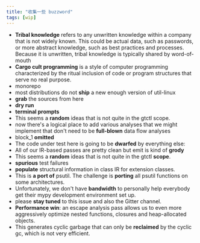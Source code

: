 ```yaml
---
title: "收集一些 buzzword"
tags: [wip]
---
```


<!--more-->

- **Tribal knowledge** refers to any unwritten knowledge within a company that is not widely known. This could be actual data, such as passwords, or more abstract knowledge, such as best practices and processes. Because it is unwritten, tribal knowledge is typically shared by word-of-mouth 
- **Cargo cult programming** is a style of computer programming characterized by the ritual inclusion of code or program structures that serve no real purpose.
- monorepo
- most distributions do not **ship** a new enough version of util-linux
- **grab** the sources from here
- **dry run**
- **terminal prompts**
- This seems a **random** ideas that is not quite in the gtctl scope.
- now there's a logical place to add various analyses that we might implement that don't need to be **full-blown** data flow analyses
- block_1 **omitted**
- The code under test here is going to be **dwarfed** by everything else:
- All of our IR-based passes are pretty clean but emit is kind of **grody**
- This seems a **random** ideas that is not quite in the gtctl **scope**.
- **spurious** test failures
- **populate** structural information in class IR for extension classes.
- This is **a port of** psutil. The challenge is **porting** all psutil functions on some architectures.
- Unfortunately, we don't have **bandwidth** to personally help everybody get their mypy development environment set up.
- please **stay tuned** to this issue and also the Gitter channel.
- **Performance win**: an escape analysis pass allows us to even more aggressively optimize nested functions, closures and heap-allocated objects.
- This generates cyclic garbage that can only be **reclaimed** by the cyclic gc, which is not very efficient.
